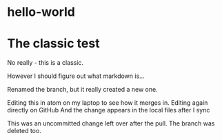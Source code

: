# hello-world
The classic test
================
No really - this is a classic.

However I should figure out what markdown is...

Renamed the branch, but it really created a new one.

Editing this in atom on my laptop to see how it merges in.
Editing again directly on GitHub
And the change appears in the local files after I sync

This was an uncommitted change left over after the pull.
The branch was deleted too.
